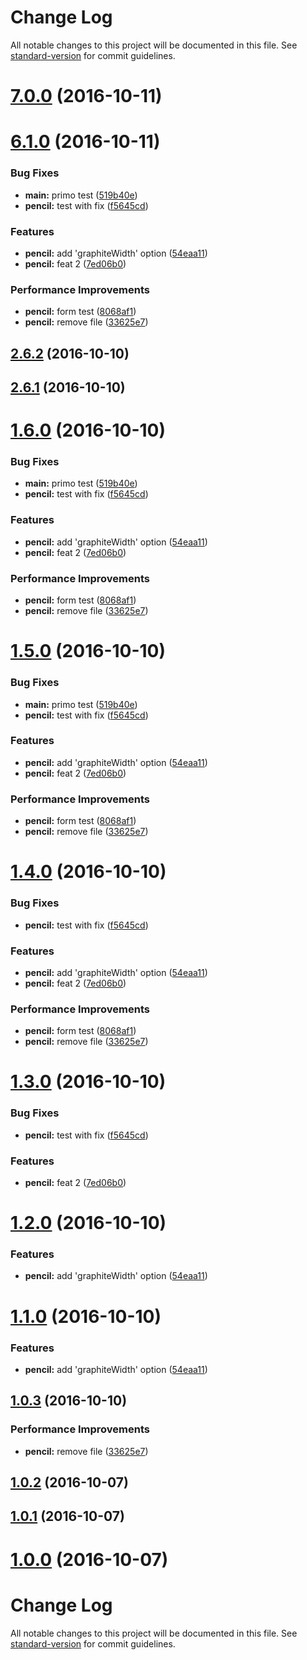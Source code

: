 # Change Log

All notable changes to this project will be documented in this file. See [standard-version](https://github.com/conventional-changelog/standard-version) for commit guidelines.

<a name="7.0.0"></a>
# [7.0.0](https://github.com/massan81/changelog_test/compare/v6.1.0...v7.0.0) (2016-10-11)



<a name="6.1.0"></a>
# [6.1.0](https://github.com/massan81/changelog_test/compare/v1.1.0...v6.1.0) (2016-10-11)


### Bug Fixes

* **main:** primo test ([519b40e](https://github.com/massan81/changelog_test/commit/519b40e))
* **pencil:** test with fix ([f5645cd](https://github.com/massan81/changelog_test/commit/f5645cd))


### Features

* **pencil:** add 'graphiteWidth' option ([54eaa11](https://github.com/massan81/changelog_test/commit/54eaa11))
* **pencil:** feat 2 ([7ed06b0](https://github.com/massan81/changelog_test/commit/7ed06b0))


### Performance Improvements

* **pencil:** form test ([8068af1](https://github.com/massan81/changelog_test/commit/8068af1))
* **pencil:** remove file ([33625e7](https://github.com/massan81/changelog_test/commit/33625e7))



<a name="2.6.2"></a>
## [2.6.2](https://github.com/massan81/changelog_test/compare/v2.6.1...v2.6.2) (2016-10-10)



<a name="2.6.1"></a>
## [2.6.1](https://github.com/massan81/changelog_test/compare/v1.6.0...v2.6.1) (2016-10-10)



<a name="1.6.0"></a>
# [1.6.0](https://github.com/massan81/changelog_test/compare/v1.1.0...v1.6.0) (2016-10-10)


### Bug Fixes

* **main:** primo test ([519b40e](https://github.com/massan81/changelog_test/commit/519b40e))
* **pencil:** test with fix ([f5645cd](https://github.com/massan81/changelog_test/commit/f5645cd))


### Features

* **pencil:** add 'graphiteWidth' option ([54eaa11](https://github.com/massan81/changelog_test/commit/54eaa11))
* **pencil:** feat 2 ([7ed06b0](https://github.com/massan81/changelog_test/commit/7ed06b0))


### Performance Improvements

* **pencil:** form test ([8068af1](https://github.com/massan81/changelog_test/commit/8068af1))
* **pencil:** remove file ([33625e7](https://github.com/massan81/changelog_test/commit/33625e7))



<a name="1.5.0"></a>
# [1.5.0](https://github.com/massan81/changelog_test/compare/v1.1.0...v1.5.0) (2016-10-10)


### Bug Fixes

* **main:** primo test ([519b40e](https://github.com/massan81/changelog_test/commit/519b40e))
* **pencil:** test with fix ([f5645cd](https://github.com/massan81/changelog_test/commit/f5645cd))


### Features

* **pencil:** add 'graphiteWidth' option ([54eaa11](https://github.com/massan81/changelog_test/commit/54eaa11))
* **pencil:** feat 2 ([7ed06b0](https://github.com/massan81/changelog_test/commit/7ed06b0))


### Performance Improvements

* **pencil:** form test ([8068af1](https://github.com/massan81/changelog_test/commit/8068af1))
* **pencil:** remove file ([33625e7](https://github.com/massan81/changelog_test/commit/33625e7))



<a name="1.4.0"></a>
# [1.4.0](https://github.com/massan81/changelog_test/compare/v1.1.0...v1.4.0) (2016-10-10)


### Bug Fixes

* **pencil:** test with fix ([f5645cd](https://github.com/massan81/changelog_test/commit/f5645cd))


### Features

* **pencil:** add 'graphiteWidth' option ([54eaa11](https://github.com/massan81/changelog_test/commit/54eaa11))
* **pencil:** feat 2 ([7ed06b0](https://github.com/massan81/changelog_test/commit/7ed06b0))


### Performance Improvements

* **pencil:** form test ([8068af1](https://github.com/massan81/changelog_test/commit/8068af1))
* **pencil:** remove file ([33625e7](https://github.com/massan81/changelog_test/commit/33625e7))



<a name="1.3.0"></a>
# [1.3.0](https://github.com/massan81/changelog_test/compare/v1.2.0...v1.3.0) (2016-10-10)


### Bug Fixes

* **pencil:** test with fix ([f5645cd](https://github.com/massan81/changelog_test/commit/f5645cd))


### Features

* **pencil:** feat 2 ([7ed06b0](https://github.com/massan81/changelog_test/commit/7ed06b0))



<a name="1.2.0"></a>
# [1.2.0](https://github.com/massan81/changelog_test/compare/v1.0.3...v1.2.0) (2016-10-10)


### Features

* **pencil:** add 'graphiteWidth' option ([54eaa11](https://github.com/massan81/changelog_test/commit/54eaa11))



<a name="1.1.0"></a>
# [1.1.0](https://github.com/massan81/changelog_test/compare/v1.0.3...v1.1.0) (2016-10-10)


### Features

* **pencil:** add 'graphiteWidth' option ([54eaa11](https://github.com/massan81/changelog_test/commit/54eaa11))



<a name="1.0.3"></a>
## [1.0.3](https://github.com/massan81/changelog_test/compare/v1.0.2...v1.0.3) (2016-10-10)


### Performance Improvements

* **pencil:** remove file ([33625e7](https://github.com/massan81/changelog_test/commit/33625e7))



<a name="1.0.2"></a>
## [1.0.2](https://github.com/massan81/changelog_test/compare/v1.0.1...v1.0.2) (2016-10-07)



<a name="1.0.1"></a>
## [1.0.1](https://github.com/massan81/changelog_test/compare/v1.1.0...v1.0.1) (2016-10-07)



<a name="1.0.0"></a>
# [1.0.0](https://github.com/massan81/changelog_test/compare/v1.1.0...v1.0.0) (2016-10-07)



# Change Log

All notable changes to this project will be documented in this file. See [standard-version](https://github.com/conventional-changelog/standard-version) for commit guidelines.
